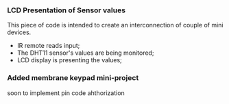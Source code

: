 ### LCD Presentation of Sensor values

This piece of code is intended to create an interconnection of couple of mini devices.
* IR remote reads input;
* The DHT11 sensor's values are being monitored;
* LCD display is presenting the values;

### Added membrane keypad mini-project

soon to implement pin code ahthorization